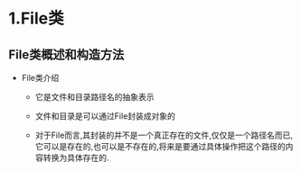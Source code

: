 # 1.File类

## File类概述和构造方法

* File类介绍

    * 它是文件和目录路径名的抽象表示

    * 文件和目录是可以通过File封装成对象的
    
    * 对于File而言,其封装的并不是一个真正存在的文件,仅仅是一个路径名而已,它可以是存在的,也可以是不存在的,将来是要通过具体操作把这个路径的内容转换为具体存在的.

